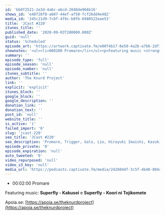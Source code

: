 ```yaml
---
id: 'bb0f2521-2e3d-4a6c-a6cd-2048de966b16'
shows_id: 'e48f28f8-a607-44ef-af50-fcf26dd4e482'
media_id: '245c21d9-7c0f-4f9c-b0fb-6980522eae53'
title: 'JCast #220'
itunes_title: ''
published_date: '2020-09-03T200000.000Z'
guid: 'null'
status: 'Scheduled'
episode_art: 'https://artwork.captivate.fm/e00f4b17-8e50-4a2b-a7b6-2df1ccfd06cd/ugjukwo6suy8twcp6uk1ghid.jpg'
shownotes: '<ul><li>000200 Promare</li></ul><p>Featuring music <strong>Superfly - Kakusei</strong> e <strong>Superfly - Koori ni Tojikomete</strong></p><p><br></p><p>Apoia.se <a href="https//apoia.se/theknurdproject" rel="noopener noreferrer" target="_blank">https//apoia.se/theknurdproject</a></p>'
summary: ''
episode_type: 'full'
episode_season: 'null'
episode_number: 'null'
itunes_subtitle: ''
author: 'The Knurd Project'
link: ''
explicit: 'explicit'
itunes_block: ''
google_block: ''
google_description: ''
donation_link: ''
donation_text: ''
post_id: 'null'
website_title: ''
is_active: '1'
failed_import: '0'
slug: 'jcast-220'
seo_title: 'JCast #220'
seo_description: 'Promare, Trigger, Galo, Lio, Hiroyuki Imaishi, Kazuki Nakashima'
episode_private: '0'
episode_expiration: 'null'
auto_tweeted: '0'
video_repurposed: 'null'
video_s3_key: 'null'
media_url: 'https://podcasts.captivate.fm/media/2426044f-3c5f-4b40-804c-33f3a7968075/jcast220.mp3'
---
```

*   00:02:00 Promare

Featuring music: **Superfly - Kakusei** e **Superfly - Koori ni Tojikomete**

  

Apoia.se: [https://apoia.se/theknurdproject](https://apoia.se/theknurdproject)